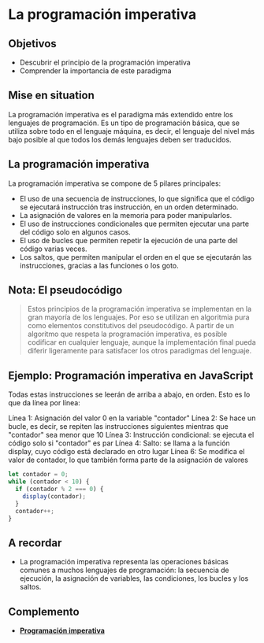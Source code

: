 # La programación imperativa

## Objetivos

- Descubrir el principio de la programación imperativa
- Comprender la importancia de este paradigma

## Mise en situation

La programación imperativa es el paradigma más extendido entre los lenguajes de programación. Es un tipo de programación básica, que se utiliza sobre todo en el lenguaje máquina, es decir, el lenguaje del nivel más bajo posible al que todos los demás lenguajes deben ser traducidos.

## La programación imperativa

La programación imperativa se compone de 5 pilares principales:

- El uso de una secuencia de instrucciones, lo que significa que el código se ejecutará instrucción tras instrucción, en un orden determinado.
- La asignación de valores en la memoria para poder manipularlos.
- El uso de instrucciones condicionales que permiten ejecutar una parte del código solo en algunos casos.
- El uso de bucles que permiten repetir la ejecución de una parte del código varias veces.
- Los saltos, que permiten manipular el orden en el que se ejecutarán las instrucciones, gracias a las funciones o los goto.

## Nota: El pseudocódigo

>Estos principios de la programación imperativa se implementan en la gran mayoría de los lenguajes. Por eso se utilizan en algoritmia pura como elementos constitutivos del pseudocódigo. A partir de un algoritmo que respeta la programación imperativa, es posible codificar en cualquier lenguaje, aunque la implementación final pueda diferir ligeramente para satisfacer los otros paradigmas del lenguaje.

## Ejemplo: Programación imperativa en JavaScript

Todas estas instrucciones se leerán de arriba a abajo, en orden. Esto es lo que da línea por línea:

Línea 1: Asignación del valor 0 en la variable "contador"
Línea 2: Se hace un bucle, es decir, se repiten las instrucciones siguientes mientras que "contador" sea menor que 10
Línea 3: Instrucción condicional: se ejecuta el código solo si "contador" es par
Línea 4: Salto: se llama a la función display, cuyo código está declarado en otro lugar
Línea 6: Se modifica el valor de contador, lo que también forma parte de la asignación de valores

```javascript
let contador = 0;
while (contador < 10) {
  if (contador % 2 === 0) {
    display(contador);
  }
  contador++;
}
```

## A recordar

- La programación imperativa representa las operaciones básicas comunes a muchos lenguajes de programación: la secuencia de ejecución, la asignación de variables, las condiciones, los bucles y los saltos.

## Complemento

- **[Programación imperativa](https://fr.wikipedia.org/wiki/Programmation_imp%C3%A9rative)**
